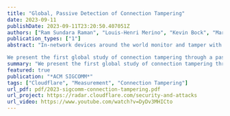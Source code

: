 ```yaml
---
title: "Global, Passive Detection of Connection Tampering"
date: 2023-09-11
publishDate: 2023-09-11T23:20:50.407051Z
authors: ["Ram Sundara Raman", "Louis-Henri Merino", "Kevin Bock", "Marwan Fayed", "Dave Levin", "Nick Sullivan", "Luke Valenta"]
publication_types: ["1"]
abstract: "In-network devices around the world monitor and tamper with connections for many reasons, including intrusion prevention, combating spam or phishing, and country-level censorship. Connection tampering seeks to block access to specific domain names or keywords, and it affects billions of users worldwide with little-to-no transparency. To detect, diagnose, and measure connection-level blocking, \"active\" measurement techniques originate queries with domains or keywords believed to be blocked and send them from vantage points within networks of interest. Active measurement efforts have been critical to understanding how traffic tampering occurs, but they inherently are unable to capture critical parts of the picture. For instance, knowing the set of domains in a block-list (i.e., what could get blocked) is not the same as knowing what real users are actively experiencing (i.e., what is actively getting blocked).

We present the first global study of connection tampering through a passive analysis of traffic received at a global CDN, Cloudflare. We analyze a sample of traffic to all of Cloudflare's servers to construct the first comprehensive list of tampering signatures: sequences of packet headers that are indicative of connection tampering. We then apply these tampering signatures to analyze our global dataset of real user traffic, yielding a more comprehensive view of connection tampering than has been possible with active measurements alone. In particular, our passive analysis allows us to report on how connection tampering is actively affecting users and clients from virtually every network, without active probes, vantage points in difficult-to-reach networks and regions, or test lists (which we analyze for completeness against our results). Our study shows that passive measurement can be a powerful complement to active measurement in understanding connection tampering and improving transparency."
summary: "We present the first global study of connection tampering through a passive analysis of traffic received at a global CDN, Cloudflare. Our study shows that passive measurement can be a powerful complement to active measurement in understanding connection tampering and improving transparency."
featured: true
publication: "*ACM SIGCOMM*"
tags: ["Cloudflare", "Measurement", "Connection Tampering"]
url_pdf: pdf/2023-sigcomm-connection-tampering.pdf
url_project: https://radar.cloudflare.com/security-and-attacks
url_video: https://www.youtube.com/watch?v=DyDv3MHICto
---
```

